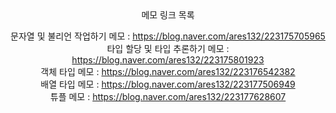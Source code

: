 <div align=center>
메모 링크 목록  

문자열 및 불리언 작업하기 메모 : https://blog.naver.com/ares132/223175705965  
타입 할당 및 타입 추론하기 메모 : https://blog.naver.com/ares132/223175801923  
객체 타입 메모 : https://blog.naver.com/ares132/223176542382  
배열 타입 메모 : https://blog.naver.com/ares132/223177506949  
튜플 메모 : https://blog.naver.com/ares132/223177628607   
</div>